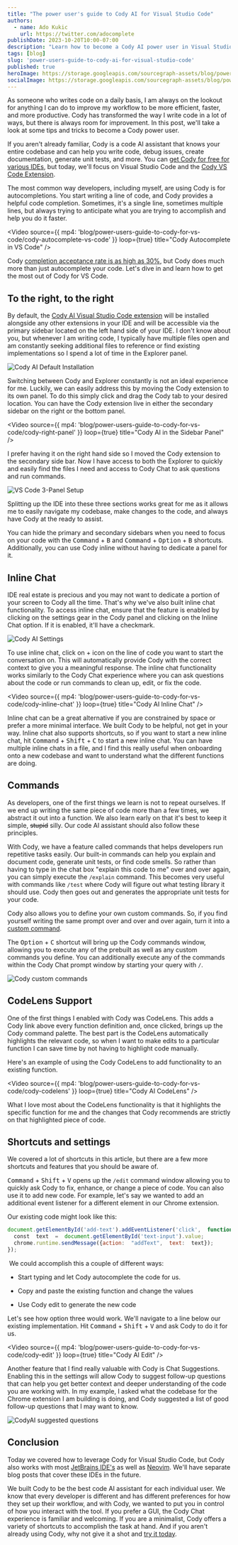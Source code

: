 ```yaml
---
title: "The power user's guide to Cody AI for Visual Studio Code"
authors:
  - name: Ado Kukic
    url: https://twitter.com/adocomplete
publishDate: 2023-10-20T10:00-07:00
description: "Learn how to become a Cody AI power user in Visual Studio Code."
tags: [blog]
slug: 'power-users-guide-to-cody-ai-for-visual-studio-code'
published: true
heroImage: https://storage.googleapis.com/sourcegraph-assets/blog/power-users-guide-to-cody-for-vs-code/cody-for-vscode.png
socialImage: https://storage.googleapis.com/sourcegraph-assets/blog/power-users-guide-to-cody-for-vs-code/cody-for-vscode.png
---
```


As someone who writes code on a daily basis, I am always on the lookout for anything I can do to improve my workflow to be more efficient, faster, and more productive. Cody has transformed the way I write code in a lot of ways, but there is always room for improvement. In this post, we'll take a look at some tips and tricks to become a Cody power user.

If you aren't already familiar, Cody is a code AI assistant that knows your entire codebase and can help you write code, debug issues, create documentation, generate unit tests, and more. You can [get Cody for free for various IDEs](https://about.sourcegraph.com/cody), but today, we'll focus on Visual Studio Code and the [Cody VS Code Extension](https://marketplace.visualstudio.com/items?itemName=sourcegraph.cody-ai).

The most common way developers, including myself, are using Cody is for autocompletions. You start writing a line of code, and Cody provides a helpful code completion. Sometimes, it's a single line, sometimes multiple lines, but always trying to anticipate what you are trying to accomplish and help you do it faster.

<Video 
  source={{
    mp4: 'blog/power-users-guide-to-cody-for-vs-code/cody-autocomplete-vs-code'
  }}
  loop={true}
  title="Cody Autocomplete in VS Code"
/>

Cody [completion acceptance rate is as high as 30%](https://about.sourcegraph.com/blog/feature-release-october-2023#cody), but Cody does much more than just autocomplete your code. Let's dive in and learn how to get the most out of Cody for VS Code.

## To the right, to the right

By default, the [Cody AI Visual Studio Code extension](https://marketplace.visualstudio.com/items?itemName=sourcegraph.cody-ai) will be installed alongside any other extensions in your IDE and will be accessible via the primary sidebar located on the left hand side of your IDE. I don't know about you, but whenever I am writing code, I typically have multiple files open and am constantly seeking additional files to reference or find existing implementations so I spend a lot of time in the Explorer panel.

![Cody AI Default Installation](https://storage.googleapis.com/sourcegraph-assets/blog/power-users-guide-to-cody-for-vs-code/cody-default.png)

Switching between Cody and Explorer constantly is not an ideal experience for me. Luckily, we can easily address this by moving the Cody extension to its own panel. To do this simply click and drag the Cody tab to your desired location. You can have the Cody extension live in either the secondary sidebar on the right or the bottom panel.

<Video 
  source={{
    mp4: 'blog/power-users-guide-to-cody-for-vs-code/cody-right-panel'
  }}
  loop={true}
  title="Cody AI in the Sidebar Panel"
/>

I prefer having it on the right hand side so I moved the Cody extension to the secondary side bar. Now I have access to both the Explorer to quickly and easily find the files I need and access to Cody Chat to ask questions and run commands.

![VS Code 3-Panel Setup](https://storage.googleapis.com/sourcegraph-assets/blog/power-users-guide-to-cody-for-vs-code/cody-secondary-panel.png)

Splitting up the IDE into these three sections works great for me as it allows me to easily navigate my codebase, make changes to the code, and always have Cody at the ready to assist.

You can hide the primary and secondary sidebars when you need to focus on your code with the <kbd>Command</kbd> + <kbd>B</kbd> and <kbd>Command</kbd> + <kbd>Option</kbd> + <kbd>B</kbd> shortcuts. Additionally, you can use Cody inline without having to dedicate a panel for it.

## Inline Chat

IDE real estate is precious and you may not want to dedicate a portion of your screen to Cody all the time. That's why we've also built inline chat functionality. To access inline chat, ensure that the feature is enabled by clicking on the settings gear in the Cody panel and clicking on the Inline Chat option. If it is enabled, it'll have a checkmark.

![Cody AI Settings](https://storage.googleapis.com/sourcegraph-assets/blog/power-users-guide-to-cody-for-vs-code/cody-enable-inline-chat.png)

To use inline chat, click on + icon on the line of code you want to start the conversation on. This will automatically provide Cody with the correct context to give you a meaningful response. The inline chat functionality works similarly to the Cody Chat experience where you can ask questions about the code or run commands to clean up, edit, or fix the code.

<Video 
  source={{
    mp4: 'blog/power-users-guide-to-cody-for-vs-code/cody-inline-chat'
  }}
  loop={true}
  title="Cody AI Inline Chat"
/>

Inline chat can be a great alternative if you are constrained by space or prefer a more minimal interface. We built Cody to be helpful, not get in your way. Inline chat also supports shortcuts, so if you want to start a new inline chat, hit <kbd>Command</kbd> + <kbd>Shift</kbd> + <kbd>C</kbd> to start a new inline chat. You can have multiple inline chats in a file, and I find this really useful when onboarding onto a new codebase and want to understand what the different functions are doing.

## Commands 

As developers, one of the first things we learn is not to repeat ourselves. If we end up writing the same piece of code more than a few times, we abstract it out into a function. We also learn early on that it's best to keep it simple, <s>stupid</s> silly. Our code AI assistant should also follow these principles.

With Cody, we have a feature called commands that helps developers run repetitive tasks easily. Our built-in commands can help you explain and document code, generate unit tests, or find code smells. So rather than having to type in the chat box "explain this code to me" over and over again, you can simply execute the `/explain` command. This becomes very useful with commands like `/test` where Cody will figure out what testing library it should use. Cody then goes out and generates the appropriate unit tests for your code.

Cody also allows you to define your own custom commands. So, if you find yourself writing the same prompt over and over and over again, turn it into a [custom command](https://docs.sourcegraph.com/cody/custom-commands).

The <kbd>Option</kbd> + <kbd>C</kbd> shortcut will bring up the Cody commands window, allowing you to execute any of the prebuilt as well as any custom commands you define. You can additionally execute any of the commands within the Cody Chat prompt window by starting your query with `/`. 

![Cody custom commands](https://storage.googleapis.com/sourcegraph-assets/blog/power-users-guide-to-cody-for-vs-code/cody-commands.png)

## CodeLens Support

One of the first things I enabled with Cody was CodeLens. This adds a Cody link above every function definition and, once clicked, brings up the Cody command palette. The best part is the CodeLens automatically highlights the relevant code, so when I want to make edits to a particular function I can save time by not having to highlight code manually.

Here's an example of using the Cody CodeLens to add functionality to an existing function.

<Video 
  source={{
    mp4: 'blog/power-users-guide-to-cody-for-vs-code/cody-codelens'
  }}
  loop={true}
  title="Cody AI CodeLens"
/>

What I love most about the CodeLens functionality is that it highlights the specific function for me and the changes that Cody recommends are strictly on that highlighted piece of code.

## Shortcuts and settings

We covered a lot of shortcuts in this article, but there are a few more shortcuts and features that you should be aware of.

<kbd>Command</kbd> + <kbd>Shift</kbd> + <kbd>V</kbd> opens up the `/edit` command window allowing you to quickly ask Cody to fix, enhance, or change a piece of code. You can also use it to add new code. For example, let's say we wanted to add an additional event listener for a different element in our Chrome extension.

Our existing code might look like this:

```js
document.getElementById('add-text').addEventListener('click',  function()  {
  const  text  =  document.getElementById('text-input').value;
  chrome.runtime.sendMessage({action:  "addText",  text:  text});
});
```

 We could accomplish this a couple of different ways:

-   Start typing and let Cody autocomplete the code for us.

-   Copy and paste the existing function and change the values

-   Use Cody edit to generate the new code

Let's see how option three would work. We'll navigate to a line below our existing implementation. Hit <kbd>Command</kbd> + <kbd>Shift</kbd> + <kbd>V</kbd> and ask Cody to do it for us.

<Video 
  source={{
    mp4: 'blog/power-users-guide-to-cody-for-vs-code/cody-edit'
  }}
  loop={true}
  title="Cody AI Edit"
/>

Another feature that I find really valuable with Cody is Chat Suggestions. Enabling this in the settings will allow Cody to suggest follow-up questions that can help you get better context and deeper understanding of the code you are working with. In my example, I asked what the codebase for the Chrome extension I am building is doing, and Cody suggested a list of good follow-up questions that I may want to know.

![CodyAI suggested questions](https://storage.googleapis.com/sourcegraph-assets/blog/power-users-guide-to-cody-for-vs-code/cody-suggestions.png)

## Conclusion

Today we covered how to leverage Cody for Visual Studio Code, but Cody also works with most [JetBrains IDE's](https://plugins.jetbrains.com/plugin/9682-sourcegraph-cody--code-search) as well as [Neovim](https://github.com/sourcegraph/sg.nvim). We'll have separate blog posts that cover these IDEs in the future.

We built Cody to be the best code AI assistant for each individual user. We know that every developer is different and has different preferences for how they set up their workflow, and with Cody, we wanted to put you in control of how you interact with the tool. If you prefer a GUI, the Cody Chat experience is familiar and welcoming. If you are a minimalist, Cody offers a variety of shortcuts to accomplish the task at hand. And if you aren't already using Cody, why not give it a shot and [try it today](https://cody.dev).